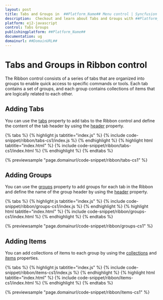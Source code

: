 ```yaml
---
layout: post
title: Tabs and Groups in  ##Platform_Name## Menu control | Syncfusion
description:  Checkout and learn about Tabs and Groups with ##Platform_Name## Menu control of Syncfusion Essential JS 2 and more details.
platform: ej2-javascript
control: Tabs Groups
publishingplatform: ##Platform_Name##
documentation: ug
domainurl: ##DomainURL##
---
```


# Tabs and Groups in Ribbon control

The Ribbon control consists of a series of tabs that are organized into groups to enable quick access to specific commands or tools. Each tab contains a set of groups, and each group contains collections of items that are logically related to each other.

## Adding Tabs

You can use the [tabs](https://ej2.syncfusion.com/javascript/documentation/api/ribbon#tabs) property to add tabs to the Ribbon control and define the content of the tab header by using the [header](https://ej2.syncfusion.com/javascript/documentation/api/ribbon/ribbonTabModel/#header) property.

{% tabs %}
{% highlight js tabtitle="index.js" %}
{% include code-snippet/ribbon/tabs-cs1/index.js %}
{% endhighlight %}
{% highlight html tabtitle="index.html" %}
{% include code-snippet/ribbon/tabs-cs1/index.html %}
{% endhighlight %}
{% endtabs %}
          
{% previewsample "page.domainurl/code-snippet/ribbon/tabs-cs1" %}

## Adding Groups

You can use the [groups](https://ej2.syncfusion.com/javascript/documentation/api/ribbon/ribbonTabModel/#groups) property to add groups for each tab in the Ribbon and define the name of the group header by using the [header](https://ej2.syncfusion.com/javascript/documentation/api/ribbon/ribbonGroupModel/#header) property.

{% tabs %}
{% highlight js tabtitle="index.js" %}
{% include code-snippet/ribbon/groups-cs1/index.js %}
{% endhighlight %}
{% highlight html tabtitle="index.html" %}
{% include code-snippet/ribbon/groups-cs1/index.html %}
{% endhighlight %}
{% endtabs %}
          
{% previewsample "page.domainurl/code-snippet/ribbon/groups-cs1" %}

## Adding Items

You can add collections of items to each group by using the [collections](https://ej2.syncfusion.com/javascript/documentation/api/ribbon/ribbonGroupModel/#collections) and [items](https://ej2.syncfusion.com/javascript/documentation/api/ribbon/ribbonCollectionModel/#items) properties.

{% tabs %}
{% highlight js tabtitle="index.js" %}
{% include code-snippet/ribbon/items-cs1/index.js %}
{% endhighlight %}
{% highlight html tabtitle="index.html" %}
{% include code-snippet/ribbon/items-cs1/index.html %}
{% endhighlight %}
{% endtabs %}
          
{% previewsample "page.domainurl/code-snippet/ribbon/items-cs1" %}